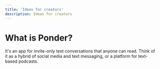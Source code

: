 ```yaml
---
title: 'Ideas for creators'
description: Ideas for creators
---
```


# What is Ponder?
It's an app for invite-only text conversations that anyone can read. Think of it as a hybrid of
social media and text messaging, or a platform for text-based podcasts.
